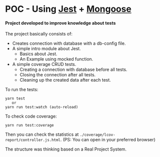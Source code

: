 # POC - Using [Jest](https://jestjs.io/) + [Mongoose](https://mongoosejs.com/docs/guide.html)

#### Project developed to improve knowledge about tests

The project basically consists of:
- Creates connection with database with a db-config file.
- A simple intro module about Jest.
    - Basics about Jest.
    - An Example using mocked function.
- A simple coverage CRUD tests.
    - Creating a connection with database before all tests.
    - Closing the connection after all tests.
    - Cleaning up the created data after each test.
    
To run the tests:
```
yarn test
   or
yarn run test:watch (auto-reload)
```
To check code coverage:
```
yarn run test:coverage
```
Then you can check the statistics at
`./coverage/lcov-report/controller.js.html`.
(PS: You can open in your preferred browser)

The structure was thinking based on a Real Project System.
